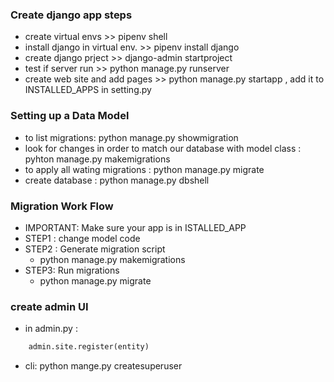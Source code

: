 ### Create django app steps
*   create virtual envs >> pipenv shell
*   install django in virtual env. >> pipenv install django
*   create django prject >> django-admin startproject <projectName>
*   test if server run >> python manage.py runserver
*   create web site and add pages >> python manage.py startapp <name>,  add it to INSTALLED_APPS in setting.py

### Setting up a Data Model
*   to list migrations:  python manage.py showmigration
*   look for changes in order to match our database with model class : pyhton manage.py makemigrations
*   to apply all wating migrations :  python manage.py migrate 
*   create database : python manage.py dbshell

### Migration Work Flow
*   IMPORTANT: Make sure your app is in ISTALLED_APP
*   STEP1 : change model code
*   STEP2 : Generate migration script
    *   python manage.py makemigrations
*   STEP3: Run migrations
    *   python manage.py migrate
### create admin UI
* in admin.py : 
``` python
    admin.site.register(entity)
```
* cli: python mange.py createsuperuser

